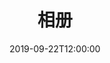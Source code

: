 ---
title: "相册"  # Add a page title.
summary: ""  # Add a page description.
date: 2019-09-22T12:00:00  # Add today's date.
type: widget_page  # Page type is a Widget Page.

headless: false
---